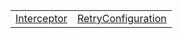 |                                                                  |                                                                                |
| ---------------------------------------------------------------- | ------------------------------------------------------------------------------ |
| [Interceptor](/fetch-client/interface/interfaces/interceptor.md) | [RetryConfiguration](/fetch-client/interface/interfaces/retryconfiguration.md) |